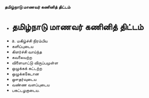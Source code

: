 **தமிழ்நாடு மாணவர் கணினித் திட்டம்**
- # தமிழ்நாடு மாணவர் கணினித் திட்டம்
- a. மகிழ்ச்சி நிரம்பிய
- களிப்புடைய
- கிளர்ச்சி வாய்ந்த
- கவலையற்ற
- விளையாட்டு விருப்பமுள்ள
- ஒழுக்கக் கட்டற்ற
- ஒழுக்ககேடான
- ஔதர்வுடைய
- வண்ண வளப்புடைய
- பகட்டழகுடைய.

